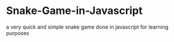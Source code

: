 # Snake-Game-in-Javascript
a very quick and simple snake game done in javascript for learning purposes
